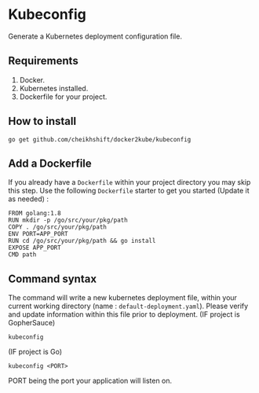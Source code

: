 # Kubeconfig

Generate a Kubernetes deployment configuration file.


## Requirements
1. Docker.
2. Kubernetes installed.
3. Dockerfile for your project.

## How to install

	go get github.com/cheikhshift/docker2kube/kubeconfig

## Add a Dockerfile
If you already have a `Dockerfile` within your project directory you may skip this step. Use the following `Dockerfile` starter to get you started (Update it as needed) :

	FROM golang:1.8
	RUN mkdir -p /go/src/your/pkg/path
	COPY . /go/src/your/pkg/path
	ENV PORT=APP_PORT 
	RUN cd /go/src/your/pkg/path && go install
	EXPOSE APP_PORT
	CMD path


## Command syntax
The command will write a new kubernetes deployment file, within your current working directory (name : `default-deployment.yaml`). Please verify and update information within this file prior to deployment. 
(IF project is GopherSauce)

	kubeconfig

(IF project is Go)

	
	kubeconfig <PORT>

PORT being the port your application will listen on.